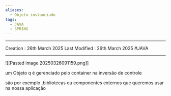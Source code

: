 ```yaml
---
aliases:
  - Objeto instanciado
tags:
  - JAVA
  - SPRING
---
```

---
Creation : 26th March 2025
Last Modified : 26th March 2025
#JAVA 
___

![[Pasted image 20250326091159.png]]

um Objeto q é gerenciado pelo container na inversão de controle

são por exemplo ,bibliotecas ou componentes externos que queremos usar na nossa aplicação